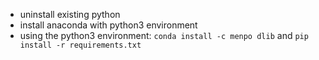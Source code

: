 - uninstall existing python
- install anaconda with python3 environment
- using the python3 environment: 
    `conda install -c menpo dlib` and
    `pip install -r requirements.txt`
